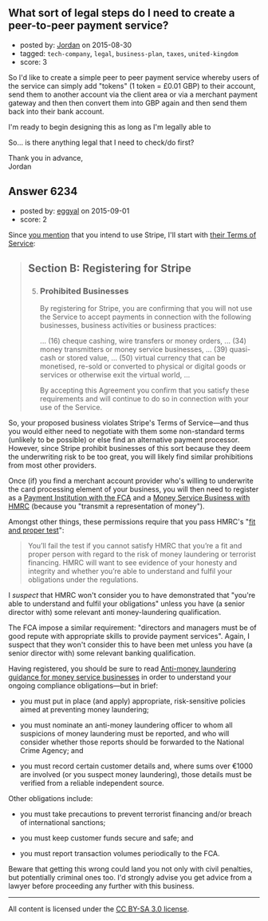 ## What sort of legal steps do I need to create a peer-to-peer payment service?

- posted by: [Jordan](https://stackexchange.com/users/6836433/jordan) on 2015-08-30
- tagged: `tech-company`, `legal`, `business-plan`, `taxes`, `united-kingdom`
- score: 3

<p>So I'd like to create a simple peer to peer payment service whereby users of the service can simply add "tokens" (1 token = £0.01 GBP) to their account, send them to another account via the client area or via a merchant payment gateway and then then convert them into GBP again and then send them back into their bank account.</p>

<p>I'm ready to begin designing this as long as I'm legally able to</p>

<p>So... is there anything legal that I need to check/do first?</p>

<p>Thank you in advance, <br />
Jordan</p>



## Answer 6234

- posted by: [eggyal](https://stackexchange.com/users/310184/eggyal) on 2015-09-01
- score: 2

<p>Since <a href="https://startups.stackexchange.com/questions/6228/what-sort-of-legal-steps-do-i-need-to-create-a-peer-to-peer-payment-service#comment6242_6228">you mention</a> that you intend to use Stripe, I'll start with <a href="https://stripe.com/gb/terms#prohibited-businesses" rel="nofollow noreferrer">their Terms of Service</a>:</p>

<blockquote>
  <h2>Section B: Registering for Stripe</h2>
  
  <ol start="5">
  <li><h3>Prohibited Businesses</h3>
  
  <p>By registering for Stripe, you are confirming that you will not use the Service to accept payments in connection with the following businesses, business activities or business practices:</p>
  
  <p>... (16) cheque cashing, wire transfers or money orders, ... (34) money transmitters or money service businesses, ... (39) quasi-cash or stored value, ... (50) virtual currency that can be monetised, re-sold or converted to physical or digital goods or services or otherwise exit the virtual world, ...</p>
  
  <p>By accepting this Agreement you confirm that you satisfy these requirements and will continue to do so in connection with your use of the Service.</p></li>
  </ol>
</blockquote>

<p>So, your proposed business violates Stripe's Terms of Service—and thus you would either need to negotiate with them some non-standard terms (unlikely to be possible) or else find an alternative payment processor.  However, since Stripe prohibit businesses of this sort because they deem the underwriting risk to be too great, you will likely find similar prohibitions from most other providers.</p>

<p>Once (if) you find a merchant account provider who's willing to underwrite the card processing element of your business, you will then need to register as a <a href="https://small-firms.fca.org.uk/apply-become-payment-institution-pi/apply-become-small-payment-institution-pi" rel="nofollow noreferrer">Payment Institution with the FCA</a> and a <a href="https://www.gov.uk/guidance/money-laundering-regulations-register-with-hmrc" rel="nofollow noreferrer">Money Service Business with HMRC</a> (because you "transmit a representation of money").</p>

<p>Amongst other things, these permissions require that you pass HMRC's "<a href="https://www.gov.uk/guidance/money-laundering-regulations-apply-for-the-fit-and-proper-test" rel="nofollow noreferrer">fit and proper test</a>":</p>

<blockquote>
  <p>You’ll fail the test if you cannot satisfy HMRC that you’re a fit and proper person with regard to the risk of money laundering or terrorist financing. HMRC will want to see evidence of your honesty and integrity and whether you’re able to understand and fulfil your obligations under the regulations.</p>
</blockquote>

<p>I <em>suspect</em> that HMRC won't consider you to have demonstrated that "you're able to understand and fulfil your obligations" unless you have (a senior director with) some relevant anti money-laundering qualification.</p>

<p>The FCA impose a similar requirement: "directors and managers must be of good repute with appropriate skills to provide payment services".  Again, I suspect that they won't consider this to have been met unless you have (a senior director with) some relevant banking qualification.</p>

<p>Having registered, you should be sure to read <a href="https://www.gov.uk/government/publications/anti-money-laundering-guidance-for-money-service-businesses" rel="nofollow noreferrer">Anti-money laundering guidance for money service businesses</a> in order to understand your ongoing compliance obligations&mdash;but in brief:</p>

<ul>
<li><p>you must put in place (and apply) appropriate, risk-sensitive policies aimed at preventing money laundering;</p></li>
<li><p>you must nominate an anti-money laundering officer to whom all suspicions of money laundering must be reported, and who will consider whether those reports should be forwarded to the National Crime Agency; and</p></li>
<li><p>you must record certain customer details and, where sums over €1000 are involved (or you suspect money laundering), those details must be verified from a reliable independent source.</p></li>
</ul>

<p>Other obligations include:</p>

<ul>
<li><p>you must take precautions to prevent terrorist financing and/or breach of international sanctions;</p></li>
<li><p>you must keep customer funds secure and safe; and</p></li>
<li><p>you must report transaction volumes periodically to the FCA.</p></li>
</ul>

<p>Beware that getting this wrong could land you not only with civil penalties, but potentially criminal ones too.  I'd strongly advise you get advice from a lawyer before proceeding any further with this business.</p>




---

All content is licensed under the [CC BY-SA 3.0 license](https://creativecommons.org/licenses/by-sa/3.0/).
